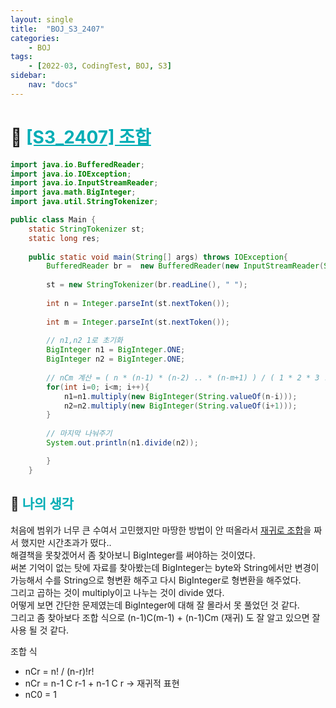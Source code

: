 ```yaml
---
layout: single
title:  "BOJ_S3_2407"
categories: 
    - BOJ
tags: 
    - [2022-03, CodingTest, BOJ, S3]
sidebar:
    nav: "docs"
---
```


# 📁 <b><a style="color:#00adb5" href="https://www.acmicpc.net/problem/2407" target=_blank>[S3_2407] 조합</a></b>

```java
import java.io.BufferedReader;
import java.io.IOException;
import java.io.InputStreamReader;
import java.math.BigInteger;
import java.util.StringTokenizer;

public class Main {
	static StringTokenizer st;
	static long res;
	
	public static void main(String[] args) throws IOException{
		BufferedReader br =  new BufferedReader(new InputStreamReader(System.in));
		
		st = new StringTokenizer(br.readLine(), " ");
		
		int n = Integer.parseInt(st.nextToken());
		
		int m = Integer.parseInt(st.nextToken());
		
        // n1,n2 1로 초기화
		BigInteger n1 = BigInteger.ONE;
		BigInteger n2 = BigInteger.ONE;
		
        // nCm 계산 = ( n * (n-1) * (n-2) .. * (n-m+1) ) / ( 1 * 2 * 3 .. * m )
		for(int i=0; i<m; i++){
			n1=n1.multiply(new BigInteger(String.valueOf(n-i)));
			n2=n2.multiply(new BigInteger(String.valueOf(i+1)));
		}
		
        // 마지막 나눠주기
		System.out.println(n1.divide(n2));

	    }
	}
```


## 🤔 <b><a style="color:#00adb5">나의 생각</a></b>
처음에 범위가 너무 큰 수여서 고민했지만 마땅한 방법이 안 떠올라서 <a href="./../ALGORITHM/2022-02-10-ALGORITHM_Permutation_etc.md">재귀로 조합</a>을 짜서 했지만 시간초과가 떴다..<br>
해결책을 못찾겠어서 좀 찾아보니 BigInteger를 써야하는 것이였다.<br>
써본 기억이 없는 탓에 자료를 찾아봤는데 BigInteger는 byte와 String에서만 변경이 가능해서 수를 String으로 형변환 해주고 다시 BigInteger로 형변환을 해주었다.<br>
그리고 곱하는 것이 multiply이고 나누는 것이 divide 였다.<br>
어떻게 보면 간단한 문제였는데 BigInteger에 대해 잘 몰라서 못 풀었던 것 같다.<br>
그리고 좀 찾아보다 조합 식으로 (n-1)C(m-1) + (n-1)Cm (재귀) 도 잘 알고 있으면 잘 사용 될 것 같다.
<br>

조합 식
- nCr = n! / (n-r)!r!
- nCr = n-1 C r-1 + n-1 C r -> 재귀적 표현
- nC0 = 1